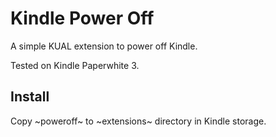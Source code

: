 # Kindle Power Off

A simple KUAL extension to power off Kindle.

Tested on Kindle Paperwhite 3.

## Install

Copy ~poweroff~ to ~extensions~ directory in Kindle storage.
